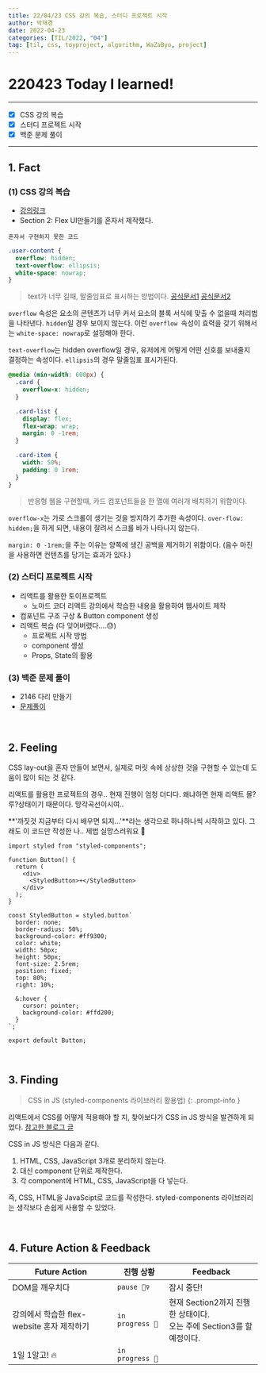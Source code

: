 ```yaml
---
title: 22/04/23 CSS 강의 복습, 스터디 프로젝트 시작
author: 박재경
date: 2022-04-23
categories: [TIL/2022, "04"]
tag: [til, css, toyproject, algorithm, WaZaByo, project]
---
```


# 220423 Today I learned!

---

- [x]  CSS 강의 복습
- [x]  스터디 프로젝트 시작
- [x]  백준 문제 풀이

---

## 1. Fact 

### (1) CSS 강의 복습

- [강의링크](https://www.inflearn.com/course/css-flex-grid-%EC%A0%9C%EB%8C%80%EB%A1%9C-%EC%9D%B5%ED%9E%88%EA%B8%B0/dashboard)
- Section 2:  Flex UI만들기를 혼자서 제작했다.

`혼자서 구현하지 못한 코드`

```css
.user-content {
  overflow: hidden;
  text-overflow: ellipsis;
  white-space: nowrap;
}
```

> text가 너무 길때, 말줄임표로 표시하는 방법이다.  [공식문서1](https://developer.mozilla.org/ko/docs/Web/CSS/overflow)  [공식문서2](https://developer.mozilla.org/en-US/docs/Web/CSS/text-overflow)

`overflow` 속성은 요소의 콘텐츠가 너무 커서 요소의 블록 서식에 맞출 수 없을때 처리법을 나타낸다. `hidden`일 경우 보이지 않는다. 이런 `overflow `속성이 효력을 갖기 위해서는 `white-space: nowrap`로 설정해야 한다. 

`text-overflow`는 hidden overflow일 경우, 유저에게 어떻게 어떤 신호를 보내줄지 결정하는 속성이다. `ellipsis`의 경우 말줄임표 표시가된다. 



```css
@media (min-width: 600px) {
  .card {
    overflow-x: hidden;
  }

  .card-list {
    display: flex;
    flex-wrap: wrap;
    margin: 0 -1rem;
  }

  .card-item {
    width: 50%;
    padding: 0 1rem;
  }
}
```

> 반응형 웹을 구현할때, 카드 컴포넌트들을 한 열에 여러개 배치하기 위함이다.

`overflow-x`는 가로 스크롤이 생기는 것을 방지하기 추가한 속성이다. `over-flow: hidden;`을 하게 되면, 내용이 잘려서 스크롤 바가 나타나지 않는다. 

`margin: 0 -1rem;`을 주는 이유는 양쪽에 생긴 공백을 제거하기 위함이다. (음수 마진을 사용하면 컨텐츠를 당기는 효과가 있다.)




### (2) 스터디 프로젝트 시작

- 리액트를 활용한 토이프로젝트 
  - 노마드 코더 리액트 강의에서 학습한 내용을 활용하여 웹사이트 제작
- 컴포넌트 구조 구상 & Button component 생성
- 리액트 복습 (다 잊어버렸다....😓)
  - 프로젝트 시작 방법 
  - component 생성
  - Props, State의 활용 




### (3) 백준 문제 풀이

- 2146 다리 만들기
- [문제풀이](https://github.com/JaeKP/Study/tree/master/algorithm/1%EC%9D%BC1%EC%95%8C%EA%B3%A0/04%EC%9B%94/0423)

<br>

## 2. Feeling

CSS lay-out을 혼자 만들어 보면서, 실제로 머릿 속에 상상한 것을 구현할 수 있는데 도움이 많이 되는 것 같다. 

리액트를 활용한 프로젝트의 경우.. 현재 진행이 엄청 더디다. 왜냐하면 현재 리액트 몰?루?상태이기 때문이다. 망각곡선이시여..

**'까짓것 지금부터 다시 배우면 되지...'**라는 생각으로 하나하나씩 시작하고 있다. 그래도 이 코드만 작성한 나.. 제법 실망스러워요 🥺

```react
import styled from "styled-components";

function Button() {
  return (
    <div>
      <StyledButton>+</StyledButton>
    </div>
  );
}

const StyledButton = styled.button`
  border: none;
  border-radius: 50%;
  background-color: #ff9300;
  color: white;
  width: 50px;
  height: 50px;
  font-size: 2.5rem;
  position: fixed;
  top: 80%;
  right: 10%;

  &:hover {
    cursor: pointer;
    background-color: #ffd200;
  }
`;

export default Button;
```

<br>

## 3. Finding 

> CSS in JS (styled-components 라이브러리 활용법) 
{: .prompt-info }

리액트에서 CSS를 어떻게 적용해야 할 지, 찾아보다가 CSS in JS 방식을 발견하게 되었다.  [참고한 블로그 글](https://www.daleseo.com/react-styled-components/) 

CSS in JS 방식은 다음과 같다. 

1. HTML, CSS, JavaScript 3개로 분리하지 않는다.  
2. 대신 component 단위로 제작한다.  
3. 각 component에 HTML, CSS, JavaScript을 다 넣는다. 

즉, CSS, HTML을 JavaScipt로 코드를 작성한다.  styled-components 라이브러리는 생각보다 손쉽게 사용할 수 있었다. 

<br>

## 4. Future Action & Feedback

| Future Action                              | 진행 상황       | Feedback                                                     |
| ------------------------------------------ | --------------- | ------------------------------------------------------------ |
| DOM을 깨우치다                             | `pause 🤦‍♀️ `     | 잠시 중단!                                                   |
| 강의에서 학습한 flex-website 혼자 제작하기 | `in progress 🚀` | 현재 Section2까지 진행한 상태이다.<br />오는 주에 Section3를 할 예정이다. |
| 1일 1알고! 🔥                               | `in progress 🚀` |                                                              |

<br>
